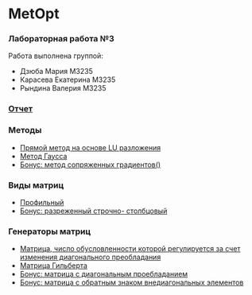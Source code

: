 # MetOpt
### Лабораторная работа №3

Работа выполнена группой:
* Дзюба Мария M3235
* Карасева Екатерина M3235
* Рындина Валерия M3235

### [Отчет](МетодыОптимизации.pdf)

### Методы
* [Прямой метод на основе LU разложения](src/src/method/LUMethod.java)
* [Метод Гаусса](src/src/method/GaussMethod.java)
* [Бонус: метод сопряженных градиентов()](src/src/method/ConjugateMethod.java)

### Виды матриц
* [Профильный](src/src/matrix/ProfileSLAEMatrix.java)
* [Бонус: разреженный строчно- столбцовый](src/src/matrix/SparseSLAEMatrix.java)

### Генераторы матриц
* [Матрица, число обусловленности которой регулируется за счет изменения диагонального преобладания](src/src/generator/Generator2.java)
* [Матрица Гильберта](src/src/generator/Generator3.java)
* [Бонус: матрица с диагональным проебладанием](src/src/generator/Generator52.java)
* [Бонус: матрица с обратным знаком внедиагональных элементов](src/src/generator/Generator53.java)
